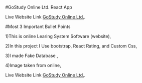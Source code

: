 #GoStudy Online Ltd. React App

Live Website Link [GoStudy Online Ltd.](https://gostudy-course-school-react.netlify.app/).

#Most 3 Important Bullet Points


1)This is online Learing System Software (website),


2)In this project I Use bootstrap, React Rating, and Custom Css,


3)I made Fake Database ,


4)Image taken from online,


Live Website Link [GoStudy Online Ltd.](https://gostudy-course-school-react.netlify.app/).
